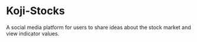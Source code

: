 # Koji-Stocks
A social media platform for users to share ideas about the stock market and view indicator values.
